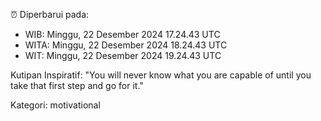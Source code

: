 ⏰ Diperbarui pada:
- WIB: Minggu, 22 Desember 2024 17.24.43 UTC
- WITA: Minggu, 22 Desember 2024 18.24.43 UTC
- WIT: Minggu, 22 Desember 2024 19.24.43 UTC

Kutipan Inspiratif:
"You will never know what you are capable of until you take that first step and go for it."


Kategori: motivational

